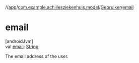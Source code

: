 //[app](../../../index.md)/[com.example.achillesziekenhuis.model](../index.md)/[Gebruiker](index.md)/[email](email.md)

# email

[androidJvm]\
val [email](email.md): [String](https://kotlinlang.org/api/latest/jvm/stdlib/kotlin/-string/index.html)

The email address of the user.
